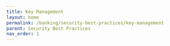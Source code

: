 ```yaml
---
title: Key Management
layout: home
permalink: /banking/security-best-practices/key-management
parent: Security Best Practices
nav_order: 1
---
```

